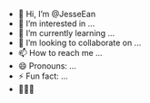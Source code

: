 - 👋 Hi, I’m @JesseEan
- 👀 I’m interested in ...
- 🌱 I’m currently learning ...
- 💞️ I’m looking to collaborate on ...
- 📫 How to reach me ...
- 😄 Pronouns: ...
- ⚡ Fun fact: ...
- 🩷🦁🦁
<!---
JesseEan/JesseEan is a ✨ special ✨ repository because its `README.md` (this file) appears on your GitHub profile.
You can click the Preview link to take a look at your changes.
--->
